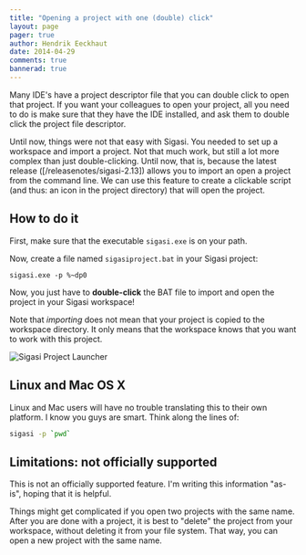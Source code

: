 ```yaml
---
title: "Opening a project with one (double) click"
layout: page 
pager: true
author: Hendrik Eeckhaut
date: 2014-04-29
comments: true
bannerad: true
---
```



Many IDE's have a project descriptor file that you can double click to open that project. If you want your colleagues to open your project, all you need to do is make sure that they have the IDE installed, and ask them to double click the project file descriptor.

Until now, things were not that easy with Sigasi. You needed to set up a workspace and import a project. Not that much work, but still a lot more complex than just double-clicking. Until now, that is, because the latest release ([/releasenotes/sigasi-2.13]) allows you to import an open a project from the command line. We can use this feature to create a clickable script (and thus: an icon in the project directory) that will open the project.

## How to do it

First, make sure that the executable `sigasi.exe` is on your path.

Now, create a file named `sigasiproject.bat` in your Sigasi project:
```batch
sigasi.exe -p %~dp0
```

Now, you just have to **double-click** the BAT file to import and open the project in your Sigasi workspace!

Note that *importing* does not mean that your project is copied to the workspace directory. It only means that the workspace knows that you want to work with this project.

![Sigasi Project Launcher](/img/tech/sigasi_project_launcher.png)

## Linux and Mac OS X

Linux and Mac users will have no trouble translating this to their own platform. I know you guys are smart. Think along the lines of:
```bash
sigasi -p `pwd`
```

## Limitations: not officially supported

This is not an officially supported feature. I'm writing this information "as-is", hoping that it is helpful. 

Things might get complicated if you open two projects with the same name. After you are done with a project, it is best to "delete" the project from your workspace, without deleting it from your file system. That way, you can open a new project with the same name.
